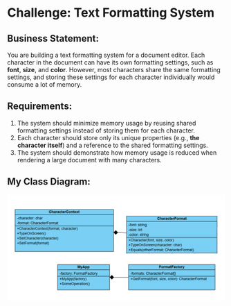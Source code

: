 # Challenge: Text Formatting System
## Business Statement:
You are building a text formatting system for a document editor. Each character in the document can have its own formatting settings, such as **font**, **size**, and **color**. However, most characters share the same formatting settings, and storing these settings for each character individually would consume a lot of memory.

## Requirements:
1. The system should minimize memory usage by reusing shared formatting settings instead of storing them for each character.
2. Each character should store only its unique properties (e.g., **the character itself**) and a reference to the shared formatting settings.
3. The system should demonstrate how memory usage is reduced when rendering a large document with many characters.

## My Class Diagram:

![Class Diagram](TextEditorClassDiagram.png)